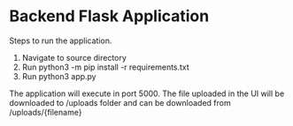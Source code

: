 # Backend Flask Application

Steps to run the application.

1. Navigate to source directory
2. Run python3 -m pip install -r requirements.txt
3. Run python3 app.py

The application will execute in port 5000.
The file uploaded in the UI will be downloaded to /uploads folder and can be downloaded from /uploads/{filename}